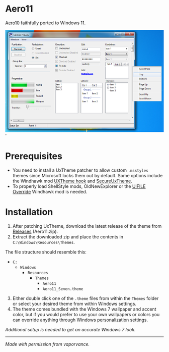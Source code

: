# Aero11

[Aero10](https://www.deviantart.com/vaporvance/art/909711949) faithfully ported to Windows 11.

![screenshot](screenshot.png)'

# Prerequisites

* You need to install a UxTheme patcher to allow custom `.msstyles` themes since Microsoft locks them out by default. Some options include the Windhawk mod [UXTheme hook](https://windhawk.net/mods/uxtheme-hook) and [SecureUxTheme](https://github.com/namazso/SecureUxTheme).
* To properly load ShellStyle mods, OldNewExplorer or the [UIFILE Override](https://windhawk.net/mods/uifile-override) Windhawk mod is needed.

# Installation

1. After patching UxTheme, download the latest release of the theme from [Releases](https://github.com/SandTechStuff/Aero11/releases) (Aero11.zip).
2. Extract the downloaded zip and place the contents in `C:\Windows\Resources\Themes`.

The file structure should resemble this:

- `C:`
	- `Windows`
		- `Resources`
			- `Themes`
				- `Aero11`
				- `Aero11_Seven.theme`
3. Either double click one of the `.theme` files from within the `Themes` folder or select your desired theme from within Windows settings.
4. The theme comes bundled with the Windows 7 wallpaper and accent color, but if you would prefer to use your own wallpapers or colors you can override anything through Windows personalization settings.

_Additional setup is needed to get an accurate Windows 7 look._

---
*Made with permission from vaporvance.*